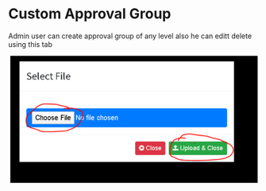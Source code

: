 # Custom Approval Group

Admin user can create approval group of any level also he can editt delete using this tab

![](../../.gitbook/assets/image%20%28267%29.png)

